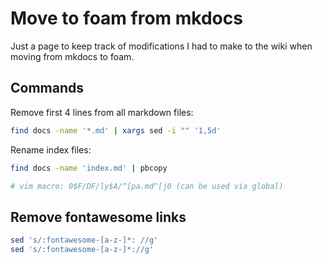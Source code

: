Move to foam from mkdocs
===

Just a page to keep track of modifications I had to make to the wiki when moving
from mkdocs to foam.

Commands
---

Remove first 4 lines from all markdown files:

```bash
find docs -name '*.md' | xargs sed -i "" '1,5d'
```

Rename index files:

```bash
find docs -name 'index.md' | pbcopy

# vim macro: 0$F/DF/ly$A/^[pa.md^[j0 (can be used via global)
```

Remove fontawesome links
---

```bash
sed 's/:fontawesome-[a-z-]*: //g'
sed 's/:fontawesome-[a-z-]*://g'
```